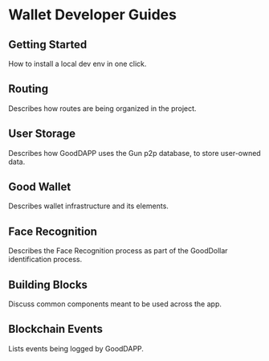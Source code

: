 # Wallet Developer Guides

## Getting Started&#x20;

How to install a local dev env in one click.

## Routing&#x20;

Describes how routes are being organized in the project.

## User Storage&#x20;

Describes how GoodDAPP uses the Gun p2p database, to store user-owned data.

## Good Wallet&#x20;

Describes wallet infrastructure and its elements.

## Face Recognition&#x20;

Describes the Face Recognition process as part of the GoodDollar identification process.

## Building Blocks&#x20;

Discuss common components meant to be used across the app.

## Blockchain Events&#x20;

Lists events being logged by GoodDAPP.
